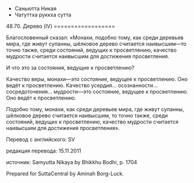 









* Саньютта Никая
* Чатуттха руккха сутта


48\.70\. Дерево \(IV\)
\=\=\=\=\=\=\=\=\=\=\=\=\=\=\=\=\=\=



Благословенный сказал: «Монахи, подобно тому, как среди деревьев мира, где живут супанны, шёлковое дерево считается наивысшим—то точно также, среди состояний, ведущих к просветлению, качество мудрости считается наивысшим для достижения просветления\.


И что это за состояния, ведущие к просветлению?


Качество веры, монахи—это состояние, ведущее к просветлению\. Оно ведёт к просветлению\. Качество усердия… осознанности… сосредоточения… мудрости—это состояние, ведущее к просветлению\. Оно ведёт к просветлению\.


Подобно тому, монахи, как среди деревьев мира, где живут супанны, шёлковое дерево считается наивысшим, то точно также, среди состояний, ведущих к просветлению, качество мудрости считается наивысшим для достижения просветления»\.



Перевод с английского: SV


редакция перевода: 15\.11\.2011


источник: Samyutta Nikaya by Bhikkhu Bodhi, p\. 1704


Prepared for SuttaCentral by Aminah Borg\-Luck\.






